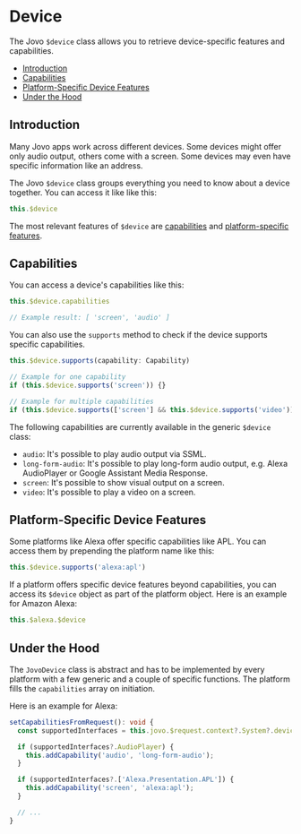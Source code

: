 # Device

The Jovo `$device` class allows you to retrieve device-specific features and capabilities.

- [Introduction](#introduction)
- [Capabilities](#capabilities)
- [Platform-Specific Device Features](#platform-specific-device-features)
- [Under the Hood](#under-the-hood)

## Introduction

Many Jovo apps work across different devices. Some devices might offer only audio output, others come with a screen. Some devices may even have specific information like an address.

The Jovo `$device` class groups everything you need to know about a device together. You can access it like like this:

```typescript
this.$device
```

The most relevant features of `$device` are [capabilities](#capabilities) and [platform-specific features](#platform-specific-device-features).


## Capabilities

You can access a device's capabilities like this:

```typescript
this.$device.capabilities

// Example result: [ 'screen', 'audio' ]
```

You can also use the `supports` method to check if the device supports specific capabilities.

```typescript
this.$device.supports(capability: Capability)

// Example for one capability
if (this.$device.supports('screen')) {}

// Example for multiple capabilities
if (this.$device.supports(['screen'] && this.$device.supports('video')) {}
```

The following capabilities are currently available in the generic `$device` class:

* `audio`: It's possible to play audio output via SSML.
* `long-form-audio`: It's possible to play long-form audio output, e.g. Alexa AudioPlayer or Google Assistant Media Response.
* `screen`: It's possible to show visual output on a screen.
* `video`: It's possible to play a video on a screen.



## Platform-Specific Device Features

Some platforms like Alexa offer specific capabilities like APL. You can access them by prepending the platform name like this:

```typescript
this.$device.supports('alexa:apl')
```

If a platform offers specific device features beyond capabilities, you can access its `$device` object as part of the platform object. Here is an example for Amazon Alexa:

```typescript
this.$alexa.$device
```




## Under the Hood

The `JovoDevice` class is abstract and has to be implemented by every platform with a few generic and a couple of specific functions. The platform fills the `capabilities` array on initiation.

Here is an example for Alexa:

```typescript
setCapabilitiesFromRequest(): void {
  const supportedInterfaces = this.jovo.$request.context?.System?.device?.supportedInterfaces;

  if (supportedInterfaces?.AudioPlayer) {
    this.addCapability('audio', 'long-form-audio');
  }

  if (supportedInterfaces?.['Alexa.Presentation.APL']) {
    this.addCapability('screen', 'alexa:apl');
  }

  // ...
}
```

